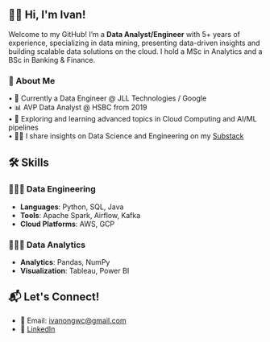 ## 👋🏻 Hi, I'm Ivan!

Welcome to my GitHub! I’m a **Data Analyst/Engineer** with 5+ years of experience, specializing in data mining, presenting data-driven insights and building scalable data solutions on the cloud. I hold a MSc in Analytics and a BSc in Banking & Finance.

### 💫 About Me

• 🏢 Currently a Data Engineer @ JLL Technologies / Google  
• 📊 AVP Data Analyst @ HSBC from 2019  
• 🌱 Exploring and learning advanced topics in Cloud Computing and AI/ML pipelines  
• ✍🏻 I share insights on Data Science and Engineering on my [Substack](#)  



## 🛠️ Skills

### 👷🏻‍♂️ Data Engineering  
- **Languages**: Python, SQL, Java  
- **Tools**: Apache Spark, Airflow, Kafka  
- **Cloud Platforms**: AWS, GCP  

### 👨🏻‍💻 Data Analytics  
- **Analytics**: Pandas, NumPy  
- **Visualization**: Tableau, Power BI  


## 📬 Let's Connect!

- 📧 Email: ivanongwc@gmail.com
- 💼 [LinkedIn](https://www.linkedin.com/in/ivanongwc/)

<!--
**ivan-ong/Ivan-ong** is a ✨ _special_ ✨ repository because its `README.md` (this file) appears on your GitHub profile.

Here are some ideas to get you started:

- 🔭 I’m currently working on ...
- 🌱 I’m currently learning ...
- 👯 I’m looking to collaborate on ...
- 🤔 I’m looking for help with ...
- 💬 Ask me about ...
- 📫 How to reach me: ...
- 😄 Pronouns: ...
- ⚡ Fun fact: ...
-->
